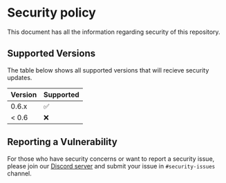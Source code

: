 # Security policy
This document has all the information regarding security of this repository.

## Supported Versions
The table below shows all supported versions that will recieve security updates.

| Version | Supported          |
| ------- | ------------------ |
| 0.6.x   | :white_check_mark: |
| < 0.6   | :x:                |

## Reporting a Vulnerability
For those who have security concerns or want to report a security issue, please join our [Discord server](https://discord.gg/zgdffUdxSj) and submit your issue in `#security-issues` channel.